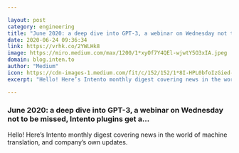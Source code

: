 ```yaml
---

layout: post
category: engineering
title: "June 2020: a deep dive into GPT-3, a webinar on Wednesday not to be missed, Intento plugins get a…"
date: 2020-06-24 09:36:34
link: https://vrhk.co/2YWLHk8
image: https://miro.medium.com/max/1200/1*xyOf7Y4QEl-wjwtY5O3xIA.jpeg
domain: blog.inten.to
author: "Medium"
icon: https://cdn-images-1.medium.com/fit/c/152/152/1*8I-HPL0bfoIzGied-dzOvA.png
excerpt: "Hello! Here’s Intento monthly digest covering news in the world of machine translation, and company’s own updates."

---
```


### June 2020: a deep dive into GPT-3, a webinar on Wednesday not to be missed, Intento plugins get a…

Hello! Here’s Intento monthly digest covering news in the world of machine translation, and company’s own updates.